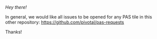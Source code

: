 _Hey there!_

In general, we would like all issues to be opened for any PAS tile in this other repository:
https://github.com/pivotal/pas-requests

Thanks!
